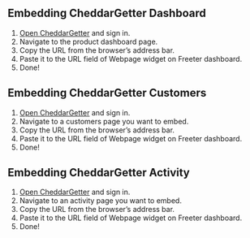 ## Embedding CheddarGetter Dashboard

1. <a href="{{ curItem.homeUrl|e }}" target="_blank">Open CheddarGetter</a> and sign in.
2. Navigate to the product dashboard page.
3. Copy the URL from the browser’s address bar.
4. Paste it to the URL field of Webpage widget on Freeter dashboard.
5. Done!

## Embedding CheddarGetter Customers

1. <a href="{{ curItem.homeUrl|e }}" target="_blank">Open CheddarGetter</a> and sign in.
2. Navigate to a customers page you want to embed.
3. Copy the URL from the browser’s address bar.
4. Paste it to the URL field of Webpage widget on Freeter dashboard.
5. Done!

## Embedding CheddarGetter Activity

1. <a href="{{ curItem.homeUrl|e }}" target="_blank">Open CheddarGetter</a> and sign in.
2. Navigate to an activity page you want to embed.
3. Copy the URL from the browser’s address bar.
4. Paste it to the URL field of Webpage widget on Freeter dashboard.
5. Done!

